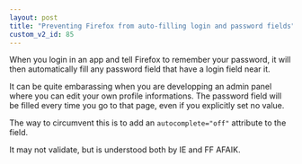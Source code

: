 ```yaml
---
layout: post
title: "Preventing Firefox from auto-filling login and password fields"
custom_v2_id: 85
---
```


When you login in an app and tell Firefox to remember your password, it will
then automatically fill any password field that have a login field near it.

It can be quite embarassing when you are developping an admin panel where you
can edit your own profile informations. The password field will be filled
every time you go to that page, even if you explicitly set no value.

The way to circumvent this is to add an `autocomplete="off"` attribute to the
field.

It may not validate, but is understood both by IE and FF AFAIK.

